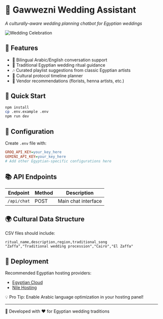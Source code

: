 # 🌺 Gawwezni Wedding Assistant

*A culturally-aware wedding planning chatbot for Egyptian weddings*

![Wedding Celebration](https://example.com/egyptian-wedding-banner.jpg)

## 🌟 Features
- 💬 Bilingual Arabic/English conversation support
- 📜 Traditional Egyptian wedding ritual guidance
- 🎶 Curated playlist suggestions from classic Egyptian artists
- 📅 Cultural protocol timeline planner
- 💍 Vendor recommendations (florists, henna artists, etc.)

## 🚀 Quick Start
```bash
npm install
cp .env.example .env
npm run dev
```

## 🔧 Configuration
Create `.env` file with:
```ini
GROQ_API_KEY=your_key_here
GEMINI_API_KEY=your_key_here
# Add other Egyptian-specific configurations here
```

## 📚 API Endpoints
| Endpoint | Method | Description |
|----------|--------|-------------|
| `/api/chat` | POST | Main chat interface |

## 🌍 Cultural Data Structure
CSV files should include:
```csv
ritual_name,description,region,traditional_song
"Zaffa","Traditional wedding procession","Cairo","El Zaffa"
```

## 🏁 Deployment
Recommended Egyptian hosting providers:
- [Egyptian Cloud](https://www.egyptiancloud.com)
- [Nile Hosting](https://nilehosting.eg)

💡 Pro Tip: Enable Arabic language optimization in your hosting panel!

---
🕌 Developed with ❤️ for Egyptian wedding traditions